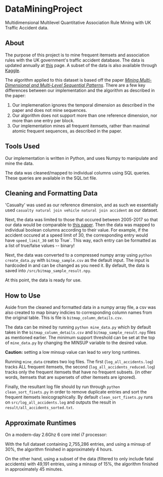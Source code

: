 # DataMiningProject

Multidimensional Multilevel Quantitative Association Rule Mining with UK Traffic Accident data.

## About

The purpose of this project is to mine frequent itemsets and association rules with the UK government's traffic accident database. The data is updated annually at [this](https://data.gov.uk/dataset/cb7ae6f0-4be6-4935-9277-47e5ce24a11f/road-safety-data) page. A subset of the data is also available through [Kaggle](https://www.kaggle.com/silicon99/dft-accident-data).

The algorithm applied to this dataset is based off the paper _[Mining Multi-Dimensional and Multi-Level Sequential
Patterns](https://hal-lirmm.ccsd.cnrs.fr/lirmm-00617320/file/jal_m2sp-2.pdf)_. There are a few key differences between our implementation and the algorithm as described in the paper:

1. Our implemenation ignores the temporal dimension as described in the paper and does not mine sequences.
2. Our algorithm does not support more than one reference dimension, nor more than one entry per block.
3. Our implementation mines all frequent itemsets, rather than maximal atomic frequent sequences, as described in the paper.

## Tools Used

Our implementation is written in Python, and uses Numpy to manipulate and mine the data. 


The data was cleaned/mapped to individual columns using SQL queries. These queries are available in the SQL.txt file.

## Cleaning and Formatting Data

'Casualty' was used as our reference dimension, and as such we essentially used `casualty natural join vehicle natural join accident` as our dataset.

Next, the data was limited to those that occured between 2005-2017 so that our data would be comparable to [this paper](). Then the data was mapped to individual boolean columns according to their value. For example, if the accident occured at a speed limit of 30, the corresponding entry would have `speed_limit_30` set to True`. This way, each entry can be formatted as a list of true/false values -- binary!

Next, the data was converted to a compressed numpy array using `python create_data.py` with `bitmap_sample.csv` as the default input. The input is hardcoded in and can be changed as you need it. By default, the data is saved into `/src/bitmap_sample_result.npy`.

At this point, the data is ready for use.

## How to Use

Aside from the cleaned and formatted data in a numpy array file, a csv was also created to map binary indicies to corresponding column names from the original table. This is file is `bitmap_column_details.csv`.

The data can be mined by running `python mine_data.py` which by default takes in the `bitmap_column_details.csv` and `bitmap_sample_result.npy` files as mentioned earlier. The minimum support threshold can be set at the top of `mine_data.py` by changing the MINSUP variable to the desired value.

  **Caution:** setting a low minsup value can lead to _very_ long runtimes.

Running `mine_data` creates two log files. The first (`log_all_accidents.log`) tracks ALL frequent itemsets, the second (`log_all_accidents_reduced.log`) tracks only the frequent itemsets that have no frequent subsets. (in other words, itemsets that are supersets of other itemsets are ignored).

Finally, the resultant log file should by run through `python clean_sort_fisets.py` in order to remove duplicate entries and sort the frequent itemsets lexicographically. By default `clean_sort_fisets.py` runs on `src/log_all_accidents.log` and outputs the result in `result/all_accidents_sorted.txt`.

## Approximate Runtimes

On a modern-day 2.6Ghz 6 core intel i7 processor:

With the full dataset containing 2,755,286 entries, and using a minsup of 30%, the algorithm finished in approximately 4 hours.

On the other hand, using a subset of the data (filtered to only include fatal accidents) with 49,191 entries, using a minsup of 15%, the algorithm finished in approximately 45 minutes.
